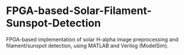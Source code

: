 # FPGA-based-Solar-Filament-Sunspot-Detection
FPGA-based implementation of solar H-alpha image preprocessing and filament/sunspot detection, using MATLAB and Verilog (ModelSim).

